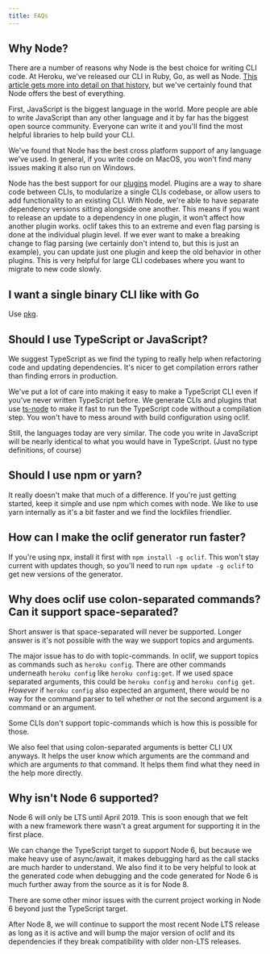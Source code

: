 ```yaml
---
title: FAQs
---
```


## Why Node?

There are a number of reasons why Node is the best choice for writing CLI code. At Heroku, we've released our CLI in Ruby, Go, as well as Node. [This article gets more into detail on that history](https://blog.heroku.com/evolution-of-heroku-cli-2008-2017), but we've certainly found that Node offers the best of everything.

First, JavaScript is the biggest language in the world. More people are able to write JavaScript than any other language and it by far has the biggest open source community. Everyone can write it and you'll find the most helpful libraries to help build your CLI.

We've found that Node has the best cross platform support of any language we've used. In general, if you write code on MacOS, you won't find many issues making it also run on Windows.

Node has the best support for our [plugins](plugins.md) model. Plugins are a way to share code between CLIs, to modularize a single CLIs codebase, or allow users to add functionality to an existing CLI. With Node, we're able to have separate dependency versions sitting alongside one another. This means if you want to release an update to a dependency in one plugin, it won't affect how another plugin works. oclif takes this to an extreme and even flag parsing is done at the individual plugin level. If we ever want to make a breaking change to flag parsing (we certainly don't intend to, but this is just an example), you can update just one plugin and keep the old behavior in other plugins. This is very helpful for large CLI codebases where you want to migrate to new code slowly.

## I want a single binary CLI like with Go

Use [pkg](https://github.com/zeit/pkg).

## Should I use TypeScript or JavaScript?

We suggest TypeScript as we find the typing to really help when refactoring code and updating dependencies. It's nicer to get compilation errors rather than finding errors in production.

We've put a lot of care into making it easy to make a TypeScript CLI even if you've never written TypeScript before. We generate CLIs and plugins that use [ts-node](https://github.com/TypeStrong/ts-node) to make it fast to run the TypeScript code without a compilation step. You won't have to mess around with build configuration using oclif.

Still, the languages today are very similar. The code you write in JavaScript will be nearly identical to what you would have in TypeScript. (Just no type definitions, of course)

## Should I use npm or yarn?

It really doesn't make that much of a difference. If you're just getting started, keep it simple and use npm which comes with node. We like to use yarn internally as it's a bit faster and we find the lockfiles friendlier.

## How can I make the oclif generator run faster?

If you're using npx, install it first with `npm install -g oclif`. This won't stay current with updates though, so you'll need to run `npm update -g oclif` to get new versions of the generator.

## Why does oclif use colon-separated commands? Can it support space-separated?

Short answer is that space-separated will never be supported. Longer answer is it's not possible with the way we support topics and arguments.

The major issue has to do with topic-commands. In oclif, we support topics as commands such as `heroku config`. There are other commands underneath `heroku config` like `heroku config:get`. If we used space separated arguments, this could be `heroku config` and `heroku config get`. _However_ if `heroku config` also expected an argument, there would be no way for the command parser to tell whether or not the second argument is a command or an argument.

Some CLIs don't support topic-commands which is how this is possible for those.

We also feel that using colon-separated arguments is better CLI UX anyways. It helps the user know which arguments are the command and which are arguments *to* that command. It helps them find what they need in the help more directly.

## Why isn't Node 6 supported?

Node 6 will only be LTS until April 2019. This is soon enough that we felt with a new framework there wasn't a great argument for supporting it in the first place.

We can change the TypeScript target to support Node 6, but because we make heavy use of async/await, it makes debugging hard as the call stacks are much harder to understand. We also find it to be very helpful to look at the generated code when debugging and the code generated for Node 6 is much further away from the source as it is for Node 8.

There are some other minor issues with the current project working in Node 6 beyond just the TypeScript target.

After Node 8, we will continue to support the most recent Node LTS release as long as it is active and will bump the major version of oclif and its dependencies if they break compatibility with older non-LTS releases.
